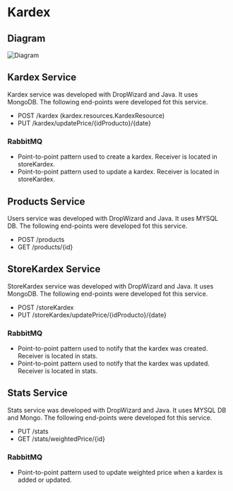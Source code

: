 # Kardex

## Diagram

![Diagram](https://github.com/osumasum1/Assignment-III---Kardex/blob/master/contenedores.png)

## Kardex Service

Kardex service was developed with DropWizard and Java. It uses MongoDB.
The following end-points were developed fot this service.
* POST /kardex (kardex.resources.KardexResource)
* PUT /kardex/updatePrice/{idProducto}/{date}

### RabbitMQ
* Point-to-point pattern used to create a kardex. Receiver is located in storeKardex.
* Point-to-point pattern used to update a kardex. Receiver is located in storeKardex.


## Products Service

Users service was developed with DropWizard and Java. It uses MYSQL DB.
The following end-points were developed fot this service.
* POST    /products
* GET     /products/{id}

## StoreKardex Service

StoreKardex service was developed with DropWizard and Java. It uses MongoDB.
The following end-points were developed fot this service.
* POST    /storeKardex
* PUT     /storeKardex/updatePrice/{idProducto}/{date}

### RabbitMQ
* Point-to-point pattern used to notify that the kardex was created. Receiver is located in stats.
* Point-to-point pattern used to notify that the kardex was updated. Receiver is located in stats.

## Stats Service

Stats service was developed with DropWizard and Java. It uses MYSQL DB and Mongo.
The following end-points were developed fot this service.
* PUT     /stats
* GET     /stats/weightedPrice/{id}
 
### RabbitMQ

* Point-to-point pattern used to update weighted price when a kardex is added or updated.

